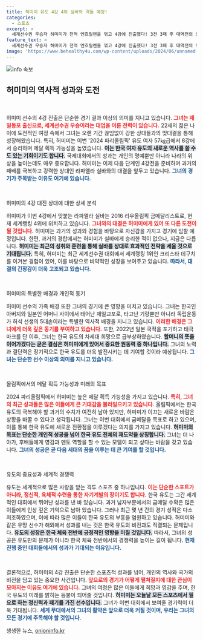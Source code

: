 ```yaml
---
title: 허미미 유도 4강 4위 실바와 격돌 예정!
categories:
  - 스포츠
excerpt: >
  세계선수권 우승자 허미미가 천적 엔흐릴렌을 꺾고 4강에 진출했다! 3전 3패 후 대역전의 드라마를 선보이며 메달 가능성을 높인 그녀가 다음 상대는 2016 리우올림픽 금메달리스트 라파엘라 실바!
feature_text: >
  세계선수권 우승자 허미미가 천적 엔흐릴렌을 꺾고 4강에 진출했다! 3전 3패 후 대역전의 드라마를 선보이며 메달 가능성을 높인 그녀가 다음 상대는 2016 리우올림픽 금메달리스트 라파엘라 실바!
image: 'https://www.behealthy4u.com/wp-content/uploads/2024/06/unnamed-file.png'
---
```


<p><img src="https://www.behealthy4u.com/wp-content/uploads/2024/06/unnamed-file.png" alt="info 속보" /></p>

<h2 data-ke-size="size26">허미미의 역사적 성과와 도전</h2>

<p data-ke-size="size16">&nbsp;</p>

<p>허미미 선수의 4강 진출은 단순한 경기 결과 이상의 의미를 지니고 있습니다. <b><span style="color: #ee2323;">그녀는 재일동포 출신으로, 세계선수권 우승이라는 대업을 이룬 전력이 있습니다.</span></b> 22세의 젊은 나이에 도전적인 여정 속에서 그녀는 오랜 기간 끊임없이 강한 상대들과의 맞대결을 통해 성장해왔습니다. 특히, 허미미는 이번 '2024 파리올림픽' 유도 여자 57㎏급에서 8강에서 승리하며 메달 획득 가능성을 높였습니다. <b><span style="background-color: #21538527;">이는 한국 여자 유도의 새로운 역사를 쓸 수도 있는 기회이기도 합니다.</span></b> 국제대회에서의 성과는 개인의 명예뿐만 아니라 나라의 위상을 높이는데도 매우 중요합니다. 허미미는 이제 다음 단계인 4강전을 준비하며 과거의 패배를 극복하고 강력한 상대인 라파엘라 실바와의 대결을 앞두고 있습니다. <b><span style="color: #1a5490;">그녀의 경기가 주목받는 이유도 여기에 있습니다.</span></b></p>

<p data-ke-size="size16">&nbsp;</p>

<p>허미미의 4강 대진 상대에 대한 상세 분석</p>

<p>허미미가 이번 4강에서 맞붙는 라파엘라 실바는 2016 리우올림픽 금메달리스트로, 현재 세계랭킹 4위에 위치하고 있습니다. <b><span style="color: #ee2323;">그녀와의 대결은 허미미에게 있어 또 다른 도전이 될 것입니다.</span></b> 허미미는 과거의 성과와 경험을 바탕으로 자신감을 가지고 경기에 임할 예정입니다. 한편, 과거의 경합에서는 허미미가 실바에게 승리한 적이 없으나, 지금은 다릅니다. <b><span style="background-color: #21538527;">허미미는 최근의 성취와 훈련을 통해 실바를 상대로 효과적인 전략을 세울 것으로 기대됩니다.</span></b> 특히, 허미미는 최근 세계선수권 대회에서 세계랭킹 1위인 크리스타 데구치를 이겨본 경험이 있어, 이를 바탕으로 비약적인 성장을 보여주고 있습니다. <b><span style="color: #1a5490;">따라서, 대결의 긴장감이 더욱 고조되고 있습니다.</span></b></p>

<p data-ke-size="size16">&nbsp;</p>

<p>허미미의 특별한 배경과 개인적 동기</p>

<p>허미미 선수의 가족 배경 또한 그녀의 경기에 큰 영향을 미치고 있습니다. 그녀는 한국인 아버지와 일본인 어머니 사이에서 태어난 재일교포로, 타고난 기량뿐만 아니라 독립운동가 허석 선생의 5대손이라는 특별한 역사적 배경을 지니고 있습니다. <b><span style="color: #ee2323;">이러한 배경은 그녀에게 더욱 깊은 동기를 부여하고 있습니다.</span></b> 또한, 2022년 일본 국적을 포기하고 태극마크를 단 이후, 그녀는 한국 유도의 차세대 희망으로 급부상하였습니다. <b><span style="background-color: #21538527;">할머니의 뜻을 이어가겠다는 굳은 결심은 허미미에게 있어서 중요한 원동력 중 하나입니다.</span></b> 그녀의 노력과 결단력은 장기적으로 한국 유도를 더욱 발전시키는 데 기여할 것이라 예상됩니다. <b><span style="color: #1a5490;">그녀는 단순한 선수 이상의 의미를 지니고 있습니다.</span></b></p>

<p data-ke-size="size16">&nbsp;</p>

<p>올림픽에서의 메달 획득 가능성과 미래의 목표</p>

<p>2024 파리올림픽에서 허미미는 높은 메달 획득 가능성을 가지고 있습니다. <b><span style="color: #ee2323;">특히, 그녀의 최근 성과들은 많은 이들에게 큰 기대감을 불러일으키고 있습니다.</span></b> 올림픽에서는 한국 유도의 극복해야 할 과거의 수치가 여전히 남아 있지만, 허미미가 이끄는 새로운 바람은 상황을 바꿀 수 있다고 생각됩니다. 그녀는 이번 대회에서 금메달을 목표로 하고 있으며, 이를 통해 한국 유도에 새로운 전환점을 이루겠다는 의지를 가지고 있습니다. <b><span style="background-color: #21538527;">허미미의 목표는 단순한 개인적 성공을 넘어 한국 유도 전체의 재도약을 상징합니다.</span></b> 그녀는 더 나아가, 후배들에게 영감과 멘토 역할을 할 수 있는 모델이 되고 싶다는 바람을 갖고 있습니다. <b><span style="color: #1a5490;">그녀의 성공은 곧 다음 세대의 꿈을 이루는 데 큰 기여를 할 것입니다.</span></b></p>

<p data-ke-size="size16">&nbsp;</p>

<p>유도의 중요성과 세계적 경쟁력</p>

<p>유도는 세계적으로 많은 사랑을 받는 격투 스포츠 중 하나입니다. <b><span style="color: #ee2323;">이는 단순한 스포트가 아니라, 정신적, 육체적 수련을 통한 자기계발의 장이기도 합니다.</span></b> 한국 유도는 그간 세계적인 대회에서 뛰어난 성과를 낸 바 있습니다. 과거 남자부문에서의 금메달 수확은 많은 이들에게 인상 깊은 기억으로 남아 있습니다. 그러나 최근 몇 년 간의 경기 성적은 다소 저조하였으며, 이에 따라 많은 이들이 한국 유도의 부흥을 염원하고 있습니다. 허미미와 같은 유망 선수가 해외에서 성과를 내는 것은 한국 유도의 비전과도 직결되는 문제입니다. <b><span style="background-color: #21538527;">유도의 성장은 한국 체육 전반에 긍정적인 영향을 미칠 것입니다.</span></b> 따라서, 그녀의 성공은 유도만의 문제가 아니라 한국 체육 전반에서의 경쟁력을 높이는 길이 됩니다. <b><span style="color: #1a5490;">현재 진행 중인 대회들에서의 성과가 기대되는 이유입니다.</span></b></p>

<p data-ke-size="size16">&nbsp;</p>

<p>결론적으로, 허미미의 4강 진출은 단순한 스포츠적 성과를 넘어, 개인의 역사와 국가의 비전을 담고 있는 중요한 사건입니다. <b><span style="color: #ee2323;">앞으로의 경기가 어떻게 펼쳐질지에 대한 관심이 모아지는 이유도 여기에 있습니다.</span></b> 그녀의 여정은 많은 이들에게 희망과 영감을 주며, 한국 유도의 미래를 밝히는 등불이 되어줄 것입니다. <b><span style="background-color: #21538527;">허미미는 오늘날 모든 스포츠에서 필요로 하는 정신력과 패기를 가진 선수입니다.</span></b> 그녀가 이번 대회에서 보여줄 경기력이 더욱 기대됩니다. <b><span style="color: #1a5490;">세계 무대에서의 그녀의 활약은 앞으로 더욱 커질 것이며, 우리는 그녀의 모든 경기에 주목해야 할 것입니다.</span></b></p>
생생한 뉴스, <a href="https://onioninfo.kr" rel="dofollow">onioninfo.kr</a>


